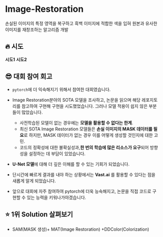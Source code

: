 # Image-Restoration

손실된 이미지의 특정 영역을 복구하고 흑백 이미지에 적합한 색을 입혀 원본과 유사한 이미지를 재창조하는 알고리즘 개발 

## 🔥 시도 

**시도1** 
**시도2**


## 😎 대회 참여 회고
* `pytorch`에 더 익숙해지기 위해서 참여한 대회였습니다.
* Image Restoration분야의 SOTA 모델을 조사하고, 논문을 읽으며 해당 레포지토리를 참고하여 구현해 구현을 시도했었습니다. 그러나 모델 적용이 쉽지 않은 부분들이 많았습니다.
  * 사전학습된 모델이 없는 경우에는 **모델을 활용할 수 없다는 한계**.
  * 최신 SOTA Image Restoration 모델들은 **손실 이미지의 MASK 데이터를 필요**로 하지만, MASK 데이터가 없는 경우 이를 어떻게 생성할 것인지에 대한 고민.
  * 코드의 정확성에 대한 불확실성과,**한 번의 학습에 많은 리소스가 요구**되어 방향성을 설정하는 데 부담이 있었습니다.
           
* **U-Net 모델**에 대해 더 깊은 이해를 할 수 있는 기회가 되었습니다. 
* 단시간에 빠르게 결과를 내야 하는 상황에서는 **Vast.ai** 를 활용할 수 있다는 점을 새롭게 알게 되었습니다.
* 앞으로 대회에 자주 참여하여 pytorch에 더욱 능숙해지고, 논문을 직접 코드로 구현할 수 있는 능력을 키워나가야겠습니다.  

## ⭐ 1위 Solution 살펴보기 
* SAM(MASK 생성)+ MAT(Image Restoration) +DDColor(Colorization)
